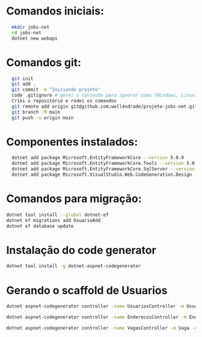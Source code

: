 # Comandos iniciais:
``` bash
  mkdir jobs-net
  cd jobs-net
  dotnet new webapi
```

# Comandos git:
``` bash
  git init
  git add .
  git commit -m "Iniciando projeto"
  code .gitignore # gerei o conteúdo para ignorar como (Windows, Linux, Mac, DotnetCore, VisualStudioCore) no link: https://www.toptal.com/developers/gitignore
  Criei o repositório e rodei os comandos
  git remote add origin git@github.com:well4ndrade/projeto-jobs-net.git
  git branch -M main
  git push -u origin main
```

# Componentes instalados:
``` bash
  dotnet add package Microsoft.EntityFrameworkCore --version 5.0.9
  dotnet add package Microsoft.EntityFrameworkCore.Tools --version 5.0.9
  dotnet add package Microsoft.EntityFrameworkCore.SqlServer --version 5.0.9
  dotnet add package Microsoft.VisualStudio.Web.CodeGeneration.Design --version 5.0.2
```

# Comandos para migração:
``` bash
dotnet tool install --global dotnet-ef
dotnet ef migrations add UsuarioAdd
dotnet ef database update
```

# Instalação do code generator
``` bash
dotnet tool install -g dotnet-aspnet-codegenerator
```

# Gerando o scaffold de Usuarios
``` bash
dotnet aspnet-codegenerator controller -name UsuariosController -m Usuario -dc DbContexto --relativeFolderPath Controllers 

dotnet aspnet-codegenerator controller -name EnderecosController -m Endereco -dc DbContexto --relativeFolderPath Controllers 

dotnet aspnet-codegenerator controller -name VagasController -m Vaga -dc DbContexto --relativeFolderPath Controllers 

```

